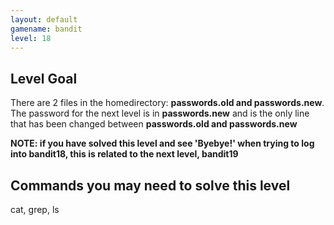```yaml
---
layout: default
gamename: bandit
level: 18
---
```

Level Goal
----------
There are 2 files in the homedirectory: **passwords.old and
passwords.new**. The password for the next level is in
**passwords.new** and is the only line that has been changed between
**passwords.old and passwords.new**

**NOTE: if you have solved this level and see 'Byebye!' when trying
to log into bandit18, this is related to the next level, bandit19**

Commands you may need to solve this level
-----------------------------------------
cat, grep, ls

